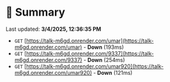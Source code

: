 # 📖 Summary
Last updated: **3/4/2025, 12:36:35 PM**

- `GET` [https://talk-m6gd.onrender.com/umar](https://talk-m6gd.onrender.com/umar) - **Down** (193ms)
- `GET` [https://talk-m6gd.onrender.com/9337](https://talk-m6gd.onrender.com/9337) - **Down** (254ms)
- `GET` [https://talk-m6gd.onrender.com/umar920](https://talk-m6gd.onrender.com/umar920) - **Down** (121ms)
